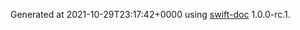 Generated at 2021-10-29T23:17:42+0000 using [swift-doc](https://github.com/SwiftDocOrg/swift-doc) 1.0.0-rc.1.
